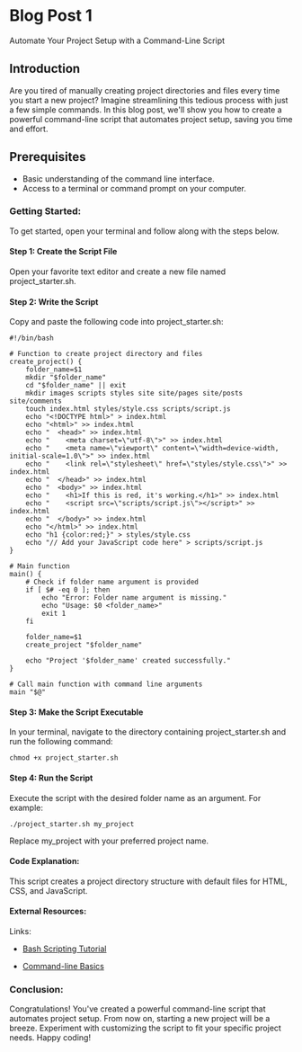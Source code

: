 # Blog Post 1
Automate Your Project Setup with a Command-Line Script

## Introduction
Are you tired of manually creating project directories and files every time you start a new project? Imagine streamlining this tedious process with just a few simple commands. In this blog post, we'll show you how to create a powerful command-line script that automates project setup, saving you time and effort.

## Prerequisites
- Basic understanding of the command line interface.
- Access to a terminal or command prompt on your computer.

### Getting Started:
To get started, open your terminal and follow along with the steps below.

#### Step 1: Create the Script File
Open your favorite text editor and create a new file named project_starter.sh.

#### Step 2: Write the Script
Copy and paste the following code into project_starter.sh:

```
#!/bin/bash

# Function to create project directory and files
create_project() {
    folder_name=$1
    mkdir "$folder_name"
    cd "$folder_name" || exit
    mkdir images scripts styles site site/pages site/posts site/comments
    touch index.html styles/style.css scripts/script.js
    echo "<!DOCTYPE html>" > index.html
    echo "<html>" >> index.html
    echo "  <head>" >> index.html
    echo "    <meta charset=\"utf-8\">" >> index.html
    echo "    <meta name=\"viewport\" content=\"width=device-width, initial-scale=1.0\">" >> index.html
    echo "    <link rel=\"stylesheet\" href=\"styles/style.css\">" >> index.html
    echo "  </head>" >> index.html
    echo "  <body>" >> index.html
    echo "    <h1>If this is red, it's working.</h1>" >> index.html
    echo "    <script src=\"scripts/script.js\"></script>" >> index.html
    echo "  </body>" >> index.html
    echo "</html>" >> index.html
    echo "h1 {color:red;}" > styles/style.css
    echo "// Add your JavaScript code here" > scripts/script.js
}

# Main function
main() {
    # Check if folder name argument is provided
    if [ $# -eq 0 ]; then
        echo "Error: Folder name argument is missing."
        echo "Usage: $0 <folder_name>"
        exit 1
    fi

    folder_name=$1
    create_project "$folder_name"

    echo "Project '$folder_name' created successfully."
}

# Call main function with command line arguments
main "$@"
```
#### Step 3: Make the Script Executable
In your terminal, navigate to the directory containing project_starter.sh and run the following command:

```
chmod +x project_starter.sh
```
#### Step 4: Run the Script
Execute the script with the desired folder name as an argument. For example:
```
./project_starter.sh my_project
```
Replace my_project with your preferred project name.

#### Code Explanation:
This script creates a project directory structure with default files for HTML, CSS, and JavaScript.

#### External Resources:
Links: 
- [Bash Scripting Tutorial](https://www.freecodecamp.org/news/bash-scripting-tutorial-linux-shell-script-and-command-line-for-beginners/)

- [Command-line Basics](https://www.freecodecamp.org/news/command-line-for-beginners/)

### Conclusion:
Congratulations! You've created a powerful command-line script that automates project setup. From now on, starting a new project will be a breeze. Experiment with customizing the script to fit your specific project needs. Happy coding!






